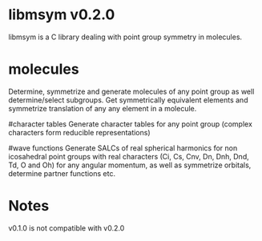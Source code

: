 # libmsym v0.2.0
libmsym is a C library dealing with point group symmetry in molecules.

# molecules
Determine, symmetrize and generate molecules of any point group as well determine/select subgroups.
Get symmetrically equivalent elements and symmetrize translation of any any element in a molecule.

#character tables
Generate character tables for any point group (complex characters form reducible representations)

#wave functions
Generate SALCs of real spherical harmonics for non icosahedral point groups with real characters (Ci, Cs, Cnv, Dn, Dnh, Dnd, Td, O and Oh) for any angular momentum, as well as symmetrize orbitals, determine partner functions etc.

# Notes

v0.1.0 is not compatible with v0.2.0
